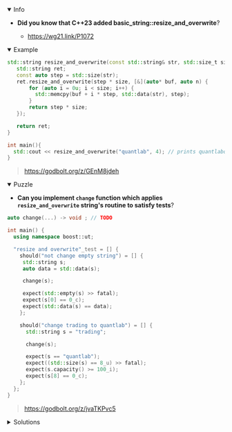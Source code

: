 <details open><summary>Info</summary><p>

* **Did you know that C++23 added basic_string::resize_and_overwrite**?

  * https://wg21.link/P1072

</p></details><details open><summary>Example</summary><p>

```cpp
std::string resize_and_overwrite(const std::string& str, std::size_t size) {
   std::string ret;
   const auto step = std::size(str);
   ret.resize_and_overwrite(step * size, [&](auto* buf, auto n) {
       for (auto i = 0u; i < size; i++) {
         std::memcpy(buf + i * step, std::data(str), step);
       }
       return step * size;
   });

   return ret;
}

int main(){
  std::cout << resize_and_overwrite("quantlab", 4); // prints quantlabquantlabquantlabquantlab
}
```

> https://godbolt.org/z/GEnM8jdeh

</p></details><details open><summary>Puzzle</summary><p>

* **Can you implement `change` function which applies `resize_and_overwrite` string's routine to satisfy tests**?

```cpp
auto change(...) -> void ; // TODO

int main() {
  using namespace boost::ut;

  "resize and overwrite"_test = [] {
    should("not change empty string") = [] {
     std::string s;
     auto data = std::data(s);

     change(s);

     expect(std::empty(s) >> fatal);
     expect(s[0] == 0_c);
     expect(std::data(s) == data);
    };

    should("change trading to quantlab") = [] {
      std::string s = "trading";

      change(s);

      expect(s == "quantlab");
      expect((std::size(s) == 8_u) >> fatal);
      expect(s.capacity() >= 100_i);
      expect(s[8] == 0_c);
    };
  };
}
```

> https://godbolt.org/z/jvaTKPvc5

</p></details><details><summary>Solutions</summary><p>
